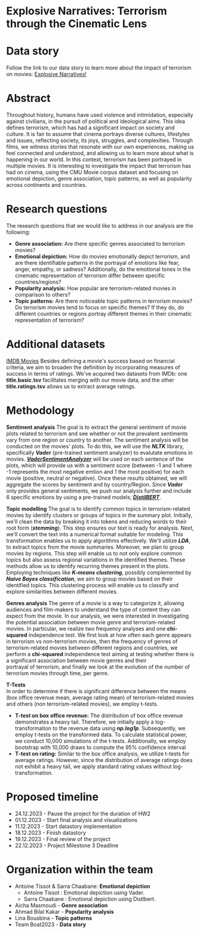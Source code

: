 # Explosive Narratives: Terrorism through the Cinematic Lens

# Data story
Follow the link to our data story to learn more about the impact of terrorism on movies: [Explosive Narratives!](https://aishamasmoudi.github.io/aboutme/)

# Abstract
Throughout history, humans have used violence and intimidation, especially against civilians, in the pursuit of political and ideological aims. This idea defines terrorism, which has had a significant impact on society and culture. It is fair to assume that cinema portrays diverse cultures, lifestyles and issues, reflecting society, its joys, struggles, and complexities. Through films, we witness stories that resonate with our own experiences, making us feel connected and understood, and allowing us to learn more about what is happening in our world. In this context, terrorism has been portrayed in multiple movies. It is interesting to investigate the impact that terrorism has had on cinema, using the CMU Movie corpus dataset and focusing on emotional depiction, genre association, topic patterns, as well as popularity across continents and countries.

# Research questions
The research questions that we would like to address in our analysis are the following:  

- **Genre association:** Are there specific genres associated to terrorism movies?
- **Emotional depiction:** How do movies emotionally depict terrorism, and are there identifiable patterns in the portrayal of emotions like fear, anger, empathy, or sadness? Additionally, do the emotional tones in the cinematic representation of terrorism differ between specific countries/regions?
- **Popularity analysis:** How popular are terrorism-related movies in comparison to others?
- **Topic patterns:** Are there noticeable topic patterns in terrorism movies? Do terrorism movies tend to focus on specific themes? If they do, do different countries or regions portray different themes in their cinematic representation of terrorism?

# Additional datasets
   [IMDB Movies](https://developer.imdb.com/non-commercial-datasets/) Besides defining a movie's success based on financial criteria, we aim to broaden the definition by incorporating measures of success in terms of ratings. We've acquired two datasets from IMDb: one **title.basic.tsv** facilitates merging with our movie data, and the other **title.ratings.tsv** allows us to extract average ratings.

# Methodology
**Sentiment analysis**
The goal is to extract the general sentiment of movie plots related to terrorism and see whether or not the prevalent sentiments vary from one region or country to another. The sentiment analysis will be conducted on the movies' plots.
To do this, we will use the ***NLTK*** library, specifically ***Vader*** (pre-trained sentiment analyzer) to evalutate emotions in movies. [***VaderSentimentAnalyzer***](https://github.com/cjhutto/vaderSentiment) will be used on each sentence of the plots, which will provide us with a sentiment score (between -1 and 1 where -1 represents the most negative emtion and 1 the most positive) for each movie (positive, neutral or negative). Once these results obtained, we will aggregate the scores by sentiment and by country/Region. Since ***Vader*** only provides general sentiments, we push our analysis further and include 6 specific emotions by using a pre-trained models; [***DistilBERT***](https://huggingface.co/bhadresh-savani/distilbert-base-uncased-emotion/blob/main/README.md). 


**Topic modelling**
The goal is to identify common topics in terrorism-related movies by identify clusters or groups of topics in the summary plot. Initially, we'll clean the data by breaking it into tokens and reducing words to their root form (***stemming***). This step ensures our text is ready for analysis. Next, we'll convert the text into a numerical format suitable for modeling. This transformation enables us to apply algorithms effectively. We'll utilize ***LDA***, to extract topics from the movie summaries. Moreover, we plan to group movies by regions. This step will enable us to not only explore common topics but also assess regional variations in the identified themes. These methods allow us to identify recurring themes present in the plots. Employing techniques like ***K-means clustering***, possibly complemented by ***Naive Bayes classification***, we aim to group movies based on their identified topics. This clustering process will enable us to classify and explore similarities between different movies.

**Genres analysis**
The genre of a movie is a way to categorize it, allowing audiences and film-makers to understand the type of content they can expect from the movie. In our analysis, we were interested in investigating the potential association between movie genre and terrorism-related movies. In particular, we realize two frequency analyses and one **chi-squared** independence test. We first look at how often each genre appears in terrorism vs non-terrorism movies, then the frequency of genres of terrorism-related movies between different regions and countries, we perform a **chi-squared** independence test aiming at testing whether there is a significant association between movie genres and their portrayal of terrorism, and finally we look at the evolution of the number of terrorism movies through time, per genre.

**T-Tests**  
In order to determine if there is significant difference between the means (box office revenue mean, average rating mean) of terrorism-related movies and others (non terrorism-related movies), we employ t-tests.   
- **T-test on box office revenue:** The distribution of box office revenue demonstrates a heavy tail. Therefore, we initially apply a log-transformation to the revenue data using ***np.log1p***. Subsequently, we employ t-tests on the transformed data. To calculate statistical power, we conduct 10,000 simulations of the t-tests. Additionally, we employ bootstrap with 10,000 draws to compute the 95% confidence interval
- **T-test on rating:** Similar to the box office analysis, we utilize t-tests for average ratings. However, since the distribution of average ratings does not exhibit a heavy tail, we apply standard rating values without log-transformation.


# Proposed timeline
- 24.12.2023 - Pause the project for the duration of HW2
- 01.12.2023 - Start final analysis and visualizations
- 11.12.2023 - Start datastory implementation
- 18.12.2023 - Finish datastory
- 19.12.2023 - Final review of the project
- 22.12.2023 - Project Milestone 3 Deadline
  
# Organization within the team

- Antoine Tissot & Sarra Chaabane:  **Emotional depiction**
   - Antoine Tissot : Emotional depiction using Vader.
   - Sarra Chaabane : Emotional depiction using Distlbert.
- Aicha Masmoudi - **Genre association**
- Ahmad Bilal Kakar - **Popularity analysis**
- Lina Bousbina - **Topic patterns**
- Team Boat2023 - **Data story**
